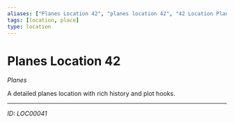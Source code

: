 ```yaml
---
aliases: ["Planes Location 42", "planes location 42", "42 Location Planes"]
tags: [location, place]
type: location
---
```


# Planes Location 42

*Planes*

A detailed planes location with rich history and plot hooks.

---
*ID: LOC00041*
